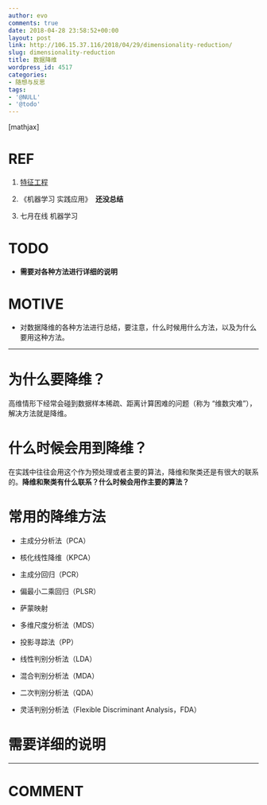 ```yaml
---
author: evo
comments: true
date: 2018-04-28 23:58:52+00:00
layout: post
link: http://106.15.37.116/2018/04/29/dimensionality-reduction/
slug: dimensionality-reduction
title: 数据降维
wordpress_id: 4517
categories:
- 随想与反思
tags:
- '@NULL'
- '@todo'
---
```


<!-- more -->

[mathjax]


# REF





 	
  1. [特征工程](https://feisky.xyz/machine-learning/basic/feature-engineering.html)

 	
  2. 《机器学习 实践应用》  **还没总结**

 	
  3. 七月在线 机器学习




# TODO





 	
  * **需要对各种方法进行详细的说明**




# MOTIVE





 	
  * 对数据降维的各种方法进行总结，要注意，什么时候用什么方法，以及为什么要用这种方法。





* * *






# 为什么要降维？


高维情形下经常会碰到数据样本稀疏、距离计算困难的问题（称为 “维数灾难”），解决方法就是降维。




# 什么时候会用到降维？


在实践中往往会用这个作为预处理或者主要的算法，降维和聚类还是有很大的联系的。**降维和聚类有什么联系？什么时候会用作主要的算法？**




# 常用的降维方法





 	
  * 主成分分析法（PCA）

 	
  * 核化线性降维（KPCA）

 	
  * 主成分回归（PCR）

 	
  * 偏最小二乘回归（PLSR）

 	
  * 萨蒙映射

 	
  * 多维尺度分析法（MDS）

 	
  * 投影寻踪法（PP）

 	
  * 线性判别分析法（LDA）

 	
  * 混合判别分析法（MDA）

 	
  * 二次判别分析法（QDA）

 	
  * 灵活判别分析法（Flexible Discriminant Analysis，FDA）




# 需要详细的说明






















* * *





# COMMENT




